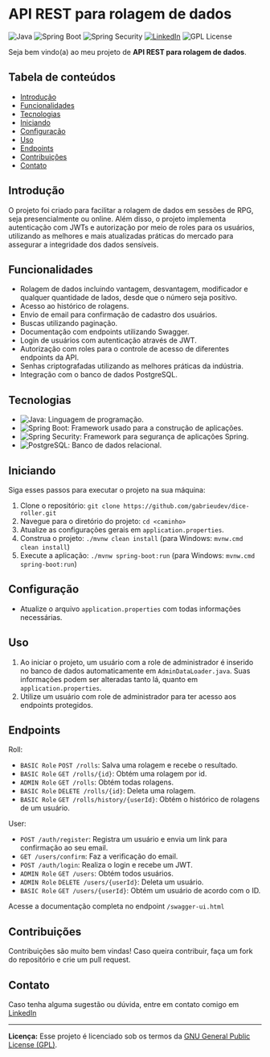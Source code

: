 # API REST para rolagem de dados

![Java](https://img.shields.io/badge/Java-21-orange) ![Spring Boot](https://img.shields.io/badge/Spring%20Boot-3-green) ![Spring Security](https://img.shields.io/badge/Spring%20Security-6-green) [![LinkedIn](https://img.shields.io/badge/Connect%20on-LinkedIn-blue)](https://www.linkedin.com/in/gabrieudev) ![GPL License](https://img.shields.io/badge/License-GPL-blue)

Seja bem vindo(a) ao meu projeto de **API REST para rolagem de dados**. 

## Tabela de conteúdos

- [Introdução](#introdução)
- [Funcionalidades](#funcionalidades)
- [Tecnologias](#tecnologias)
- [Iniciando](#iniciando)
- [Configuração](#configuração)
- [Uso](#uso)
- [Endpoints](#endpoints)
- [Contribuições](#contribuições)
- [Contato](#contato)

## Introdução

O projeto foi criado para facilitar a rolagem de dados em sessões de RPG, seja presencialmente ou online. Além disso, o projeto implementa autenticação com JWTs e autorização por meio de roles para os usuários, utilizando as melhores e mais atualizadas práticas do mercado para assegurar a integridade dos dados sensíveis. 

## Funcionalidades

- Rolagem de dados incluindo vantagem, desvantagem, modificador e qualquer quantidade de lados, desde que o número seja positivo.
- Acesso ao histórico de rolagens.
- Envio de email para confirmação de cadastro dos usuários.
- Buscas utilizando paginação.
- Documentação com endpoints utilizando Swagger.
- Login de usuários com autenticação através de JWT.
- Autorização com roles para o controle de acesso de diferentes endpoints da API. 
- Senhas criptografadas utilizando as melhores práticas da indústria.
- Integração com o banco de dados PostgreSQL.

## Tecnologias

- ![Java](https://img.shields.io/badge/Java-21-orange): Linguagem de programação.
- ![Spring Boot](https://img.shields.io/badge/Spring%20Boot-3-green): Framework usado para a construção de aplicações.
- ![Spring Security](https://img.shields.io/badge/Spring%20Security-6-green): Framework para segurança de aplicações Spring.
- ![PostgreSQL](https://img.shields.io/badge/PostgreSQL-Database-blue): Banco de dados relacional.

## Iniciando

Siga esses passos para executar o projeto na sua máquina:

1. Clone o repositório: `git clone https://github.com/gabrieudev/dice-roller.git`
2. Navegue para o diretório do projeto: `cd <caminho>`
3. Atualize as configurações gerais em `application.properties`.
4. Construa o projeto: `./mvnw clean install` (para Windows: `mvnw.cmd clean install`)
5. Execute a aplicação: `./mvnw spring-boot:run` (para Windows: `mvnw.cmd spring-boot:run`)

## Configuração

- Atualize o arquivo `application.properties` com todas informações necessárias.

## Uso

1. Ao iniciar o projeto, um usuário com a role de administrador é inserido no banco de dados automaticamente em `AdminDataLoader.java`. Suas informações podem ser alteradas tanto lá, quanto em `application.properties`.
2. Utilize um usuário com role de administrador para ter acesso aos endpoints protegidos.

## Endpoints

Roll:

- `BASIC Role` `POST /rolls`: Salva uma rolagem e recebe o resultado.
- `BASIC Role` `GET /rolls/{id}`: Obtém uma rolagem por id.
- `ADMIN Role` `GET /rolls`: Obtém todas rolagens.
- `BASIC Role` `DELETE /rolls/{id}`: Deleta uma rolagem.
- `BASIC Role` `GET /rolls/history/{userId}`: Obtém o histórico de rolagens de um usuário.

User:

- `POST /auth/register`: Registra um usuário e envia um link para confirmação ao seu email.
- `GET /users/confirm`: Faz a verificação do email.
- `POST /auth/login`: Realiza o login e recebe um JWT.
- `ADMIN Role` `GET /users`: Obtém todos usuários.
- `ADMIN Role` `DELETE /users/{userId}`: Deleta um usuário.
- `BASIC Role` `GET /users/{userId}`: Obtém um usuário de acordo com o ID.

Acesse a documentação completa no endpoint `/swagger-ui.html`

## Contribuições

Contribuições são muito bem vindas! Caso queira contribuir, faça um fork do repositório e crie um pull request.

## Contato

Caso tenha alguma sugestão ou dúvida, entre em contato comigo em [LinkedIn](https://www.linkedin.com/in/gabrieudev)

---

**Licença:** Esse projeto é licenciado sob os termos da [GNU General Public License (GPL)](LICENSE).
